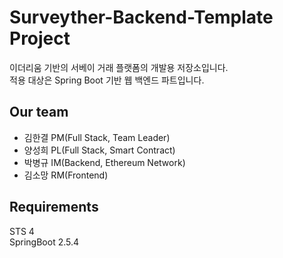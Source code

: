# Surveyther-Backend-Template Project

이더리움 기반의 서베이 거래 플랫폼의 개발용 저장소입니다.   
적용 대상은 Spring Boot 기반 웹 백엔드 파트입니다.

## Our team

- 김한결 PM(Full Stack, Team Leader)
- 양성희 PL(Full Stack, Smart Contract)
- 박병규 IM(Backend, Ethereum Network) 
- 김소망 RM(Frontend)

## Requirements

STS 4   
SpringBoot 2.5.4   
